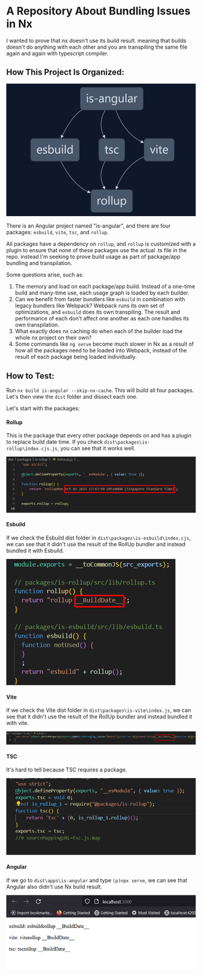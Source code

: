 # A Repository About Bundling Issues in Nx

I wanted to prove that nx doesn't use its build result. meaning that builds doesn't do anything with each other and you are transpiling the same file again and again with typescript compiler. 


## How This Project Is Organized:

![Nx Graph](document/nx_graph.png)

There is an Angular project named "is-angular", and there are four packages: `esbuild`, `vite`, `tsc`, and `rollup`.

All packages have a dependency on `rollup`, and `rollup` is customized with a plugin to ensure that none of these packages use the actual .ts file in the repo. instead I'm seeking to prove build usage as part of package/app bundling and transpilation.

Some questions arise, such as:

1. The memory and load on each package/app build. Instead of a one-time build and many-time use, each usage graph is loaded by each builder.
2. Can we benefit from faster bundlers like `esbuild` in combination with legacy bundlers like Webpack? Webpack runs its own set of optimizations, and `esbuild` does its own transpiling. The result and performance of each don't affect one another as each one handles its own transpilation.
3. What exactly does nx caching do when each of the builder load the whole nx project on their own?
4. Some commands like `ng serve` become much slower in Nx as a result of how all the packages need to be loaded into Webpack, instead of the result of each package being loaded individually.

## How to Test:

Run `nx build is-angular --skip-nx-cache`. This will build all four packages. Let's then view the `dist` folder and dissect each one.

Let's start with the packages:

#### Rollup

This is the package that every other package depends on and has a plugin to replace build date time. If you check `dist\packages\is-rollup\index.cjs.js`, you can see that it works well.

![Rollup Dist Result](document/rollup_dist_result.png)

#### Esbuild

If we check the Esbuild dist folder in `dist\packages\is-esbuild\index.cjs`, we can see that it didn't use the result of the RollUp bundler and instead bundled it with Esbuild.

![Esbuild Dist Result](document/esbuild_dist_result.png)

#### Vite

If we check the Vite dist folder in `dist\packages\is-vite\index.js`, we can see that it didn't use the result of the RollUp bundler and instead bundled it with vite.

![Vite Dist Result](document/vite_dist_result.png)

#### TSC

It's hard to tell because TSC requires a package.

![TSC Dist Result](document/tsc_dist_result.png)

#### Angular

If we go to `dist\apps\is-angular` and type `(p)npx serve`, we can see that Angular also didn't use Nx build result.

![Angular Dist Result](document/angular_dist_result.png)


